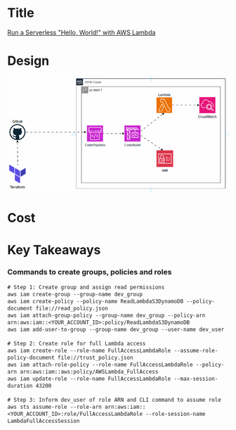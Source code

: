 # Title
[Run a Serverless "Hello, World!" with AWS Lambda](https://aws.amazon.com/tutorials/run-serverless-code/)

# Design
![Design GIF](design/design.gif)

# Cost

# Key Takeaways
### Commands to create groups, policies and roles
```
# Step 1: Create group and assign read permissions
aws iam create-group --group-name dev_group
aws iam create-policy --policy-name ReadLambdaS3DynamoDB --policy-document file://read_policy.json
aws iam attach-group-policy --group-name dev_group --policy-arn arn:aws:iam::<YOUR_ACCOUNT_ID>:policy/ReadLambdaS3DynamoDB
aws iam add-user-to-group --group-name dev_group --user-name dev_user

# Step 2: Create role for full Lambda access
aws iam create-role --role-name FullAccessLambdaRole --assume-role-policy-document file://trust_policy.json
aws iam attach-role-policy --role-name FullAccessLambdaRole --policy-arn arn:aws:iam::aws:policy/AWSLambda_FullAccess
aws iam update-role --role-name FullAccessLambdaRole --max-session-duration 43200

# Step 3: Inform dev_user of role ARN and CLI command to assume role
aws sts assume-role --role-arn arn:aws:iam::<YOUR_ACCOUNT_ID>:role/FullAccessLambdaRole --role-session-name LambdaFullAccessSession
```